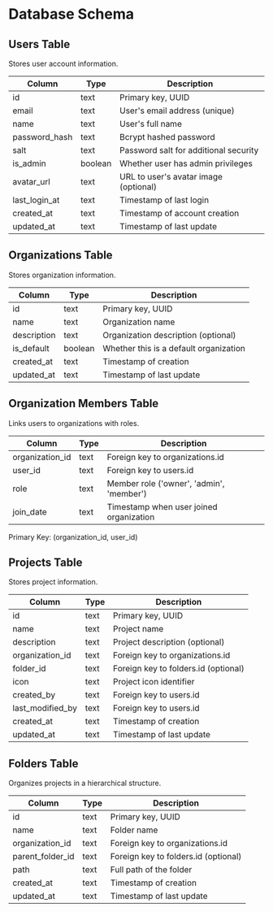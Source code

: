 # Database Schema

## Users Table

Stores user account information.

| Column        | Type    | Description                                      |
|--------------|---------|--------------------------------------------------|
| id           | text    | Primary key, UUID                                |
| email        | text    | User's email address (unique)                    |
| name         | text    | User's full name                                 |
| password_hash| text    | Bcrypt hashed password                           |
| salt         | text    | Password salt for additional security            |
| is_admin     | boolean | Whether user has admin privileges                |
| avatar_url   | text    | URL to user's avatar image (optional)           |
| last_login_at| text    | Timestamp of last login                         |
| created_at   | text    | Timestamp of account creation                    |
| updated_at   | text    | Timestamp of last update                        |

## Organizations Table

Stores organization information.

| Column      | Type    | Description                                      |
|------------|---------|--------------------------------------------------|
| id         | text    | Primary key, UUID                                |
| name       | text    | Organization name                                |
| description| text    | Organization description (optional)              |
| is_default | boolean | Whether this is a default organization           |
| created_at | text    | Timestamp of creation                           |
| updated_at | text    | Timestamp of last update                        |

## Organization Members Table

Links users to organizations with roles.

| Column          | Type    | Description                                      |
|----------------|---------|--------------------------------------------------|
| organization_id| text    | Foreign key to organizations.id                  |
| user_id        | text    | Foreign key to users.id                          |
| role           | text    | Member role ('owner', 'admin', 'member')         |
| join_date      | text    | Timestamp when user joined organization          |

Primary Key: (organization_id, user_id)

## Projects Table

Stores project information.

| Column           | Type    | Description                                      |
|-----------------|---------|--------------------------------------------------|
| id              | text    | Primary key, UUID                                |
| name            | text    | Project name                                     |
| description     | text    | Project description (optional)                   |
| organization_id | text    | Foreign key to organizations.id                  |
| folder_id       | text    | Foreign key to folders.id (optional)            |
| icon            | text    | Project icon identifier                          |
| created_by      | text    | Foreign key to users.id                         |
| last_modified_by| text    | Foreign key to users.id                         |
| created_at      | text    | Timestamp of creation                           |
| updated_at      | text    | Timestamp of last update                        |

## Folders Table

Organizes projects in a hierarchical structure.

| Column           | Type    | Description                                      |
|-----------------|---------|--------------------------------------------------|
| id              | text    | Primary key, UUID                                |
| name            | text    | Folder name                                      |
| organization_id | text    | Foreign key to organizations.id                  |
| parent_folder_id| text    | Foreign key to folders.id (optional)            |
| path            | text    | Full path of the folder                         |
| created_at      | text    | Timestamp of creation                           |
| updated_at      | text    | Timestamp of last update                        | 